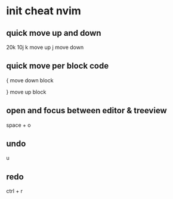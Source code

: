 # init cheat nvim
## quick move up and down
20k
10j
k move up
j move down

## quick move per block code
{ 
move down block

}
move up block

## open and focus between editor & treeview
space + o

## undo
u
## redo
ctrl + r

